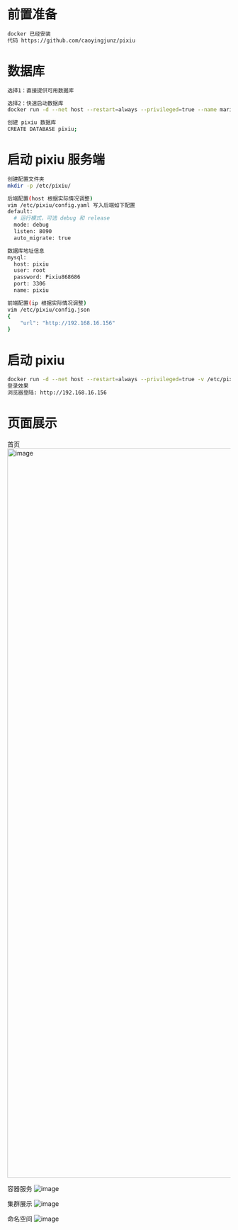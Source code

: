 # 前置准备
```bash
docker 已经安装
代码 https://github.com/caoyingjunz/pixiu
```
# 数据库
```bash
选择1：直接提供可用数据库

选择2：快速启动数据库
docker run -d --net host --restart=always --privileged=true --name mariadb -e MYSQL_ROOT_PASSWORD="Pixiu868686" mysql:5.7

创建 pixiu 数据库
CREATE DATABASE pixiu;
```
# 启动 pixiu 服务端
```bash
创建配置文件夹
mkdir -p /etc/pixiu/

后端配置(host 根据实际情况调整)
vim /etc/pixiu/config.yaml 写入后端如下配置
default:
  # 运行模式，可选 debug 和 release
  mode: debug
  listen: 8090
  auto_migrate: true

数据库地址信息
mysql:
  host: pixiu
  user: root
  password: Pixiu868686
  port: 3306
  name: pixiu

前端配置(ip 根据实际情况调整)
vim /etc/pixiu/config.json
{
    "url": "http://192.168.16.156"
}
```
# 启动 pixiu
```bash
docker run -d --net host --restart=always --privileged=true -v /etc/pixiu/:/configs  --name pixiu-aio jacky06/pixiu-aio
登录效果
浏览器登陆: http://192.168.16.156
```
# 页面展示
首页
<img width="1647" alt="image" src="https://github.com/youdian-xiaoshuai/pixiu/assets/64686398/9fc5e005-95cd-49ee-a13c-13f22949fd74">

容器服务
![image](https://github.com/youdian-xiaoshuai/pixiu/assets/64686398/9e450085-2297-4453-80e3-40b0775796a8)

集群展示
![image](https://github.com/youdian-xiaoshuai/pixiu/assets/64686398/9d3fa88a-6da1-4d86-bfb2-0f9a50ab77d5)

命名空间
![image](https://github.com/youdian-xiaoshuai/pixiu/assets/64686398/2af3946b-4f66-4859-bee4-68589d889ef5)



